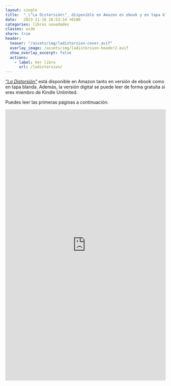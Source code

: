 ```yaml
---
layout: single
title:  "_\"La Distorsión\"_ disponible en Amazon en ebook y en tapa blanda"
date:   2023-11-16 16:53:14 +0100
categories: libros novedades
classes: wide
share: true
header:
  teaser: "/assets/img/ladistorsion-cover.avif"
  overlay_image: /assets/img/ladistorsion-header2.avif
  show_overlay_excerpt: false
  actions: 
    - label: Ver libro
      url: /ladistorsion/
---
```


[_"La Distorsión"_](/ladistorsion/) está disponible en Amazon tanto en versión de ebook como en tapa blanda. Además, la versión digital se puede leer de forma gratuita si eres miembro de Kindle Unlimited.

Puedes leer las primeras páginas a continuación:

<iframe type="text/html" sandbox="allow-scripts allow-same-origin allow-popups" width="536" height="850" frameborder="0" allowfullscreen style="max-width:100%" src="https://leer.amazon.es/kp/card?asin=B08F5L879M&preview=inline&linkCode=kpe&ref_=cm_sw_r_kb_dp_WNZAJ0TQ807P0AQY1QB9" ></iframe>